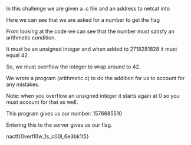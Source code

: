 In this challenge we are given a .c file and an address to netcat into

Here we can see that we are asked for a number to get the flag

From looking at the code we can see that the number must satisfy an arithmetic condition.

It must be an unsigned integer and when added to 2718281828 it must equal 42.

So, we must overflow the integer to wrap around to 42. 

We wrote a program (arithmetic.c) to do the addition for us to account for any mistakes.

Note: when you overflow an unsigned integer it starts again at 0 so you must account for that as well.

This program gives us our number: 1576685510

Entering this to the server gives us our flag.

nactf{0verfl0w_1s_c00l_6e3bk1t5}
